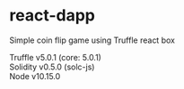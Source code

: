 # react-dapp
Simple coin flip game using Truffle react box

Truffle v5.0.1 (core: 5.0.1)  
Solidity v0.5.0 (solc-js)  
Node v10.15.0  

